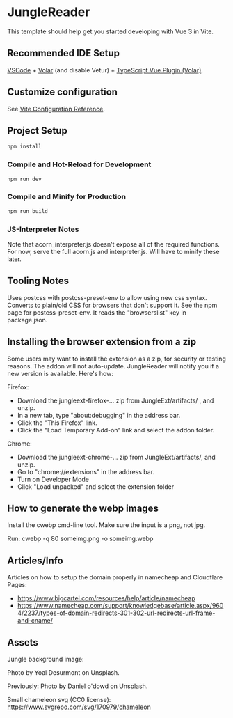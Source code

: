 # JungleReader

This template should help get you started developing with Vue 3 in Vite.

## Recommended IDE Setup

[VSCode](https://code.visualstudio.com/) + [Volar](https://marketplace.visualstudio.com/items?itemName=Vue.volar) (and disable Vetur) + [TypeScript Vue Plugin (Volar)](https://marketplace.visualstudio.com/items?itemName=Vue.vscode-typescript-vue-plugin).

## Customize configuration

See [Vite Configuration Reference](https://vitejs.dev/config/).

## Project Setup

```sh
npm install
```

### Compile and Hot-Reload for Development

```sh
npm run dev
```

### Compile and Minify for Production

```sh
npm run build
```

### JS-Interpreter Notes

Note that acorn_interpreter.js doesn't expose all of the required functions. For now, serve the full acorn.js and interpreter.js. Will have to minify these later.

## Tooling Notes

Uses postcss with postcss-preset-env to allow using new css syntax. Converts to plain/old CSS for browsers that don't support it. See the npm page for postcss-preset-env. It reads the "browserslist" key in package.json.

## Installing the browser extension from a zip

Some users may want to install the extension as a zip, for security or testing reasons. The addon will not auto-update. JungleReader will notify you if a new version is available.
Here's how:

Firefox:
- Download the jungleext-firefox-... zip from JungleExt/artifacts/ , and unzip.
- In a new tab, type "about:debugging" in the address bar.
- Click the "This Firefox" link.
- Click the "Load Temporary Add-on" link and select the addon folder.

Chrome:
- Download the jungleext-chrome-... zip from JungleExt/artifacts/, and unzip.
- Go to "chrome://extensions" in the address bar.
- Turn on Developer Mode
- Click "Load unpacked" and select the extension folder

## How to generate the webp images

Install the cwebp cmd-line tool. Make sure the input is a png, not jpg.

Run: cwebp -q 80 someimg.png -o someimg.webp

## Articles/Info

Articles on how to setup the domain properly in namecheap and Cloudflare Pages:
- https://www.bigcartel.com/resources/help/article/namecheap
- https://www.namecheap.com/support/knowledgebase/article.aspx/9604/2237/types-of-domain-redirects-301-302-url-redirects-url-frame-and-cname/

## Assets

Jungle background image:

Photo by Yoal Desurmont on Unsplash.

Previously:
Photo by Daniel o'dowd on Unsplash.

Small chameleon svg (CC0 license):
https://www.svgrepo.com/svg/170979/chameleon
